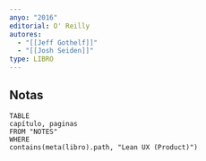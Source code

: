 ```yaml
---
anyo: "2016"
editorial: O' Reilly
autores:
  - "[[Jeff Gothelf]]"
  - "[[Josh Seiden]]"
type: LIBRO
---
```

## Notas
```dataview
TABLE
capítulo, paginas
FROM "NOTES" 
WHERE 
contains(meta(libro).path, "Lean UX (Product)")

```